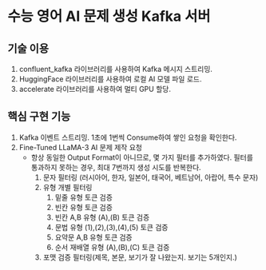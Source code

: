 # 수능 영어 AI 문제 생성 Kafka 서버

## 기술 이용
1. confluent_kafka 라이브러리를 사용하여 Kafka 메시지 스트리밍.
2. HuggingFace 라이브러리를 사용하여 로컬 AI 모델 파일 로드.
3. accelerate 라이브러리를 사용하여 멀티 GPU 할당.

## 핵심 구현 기능
1. Kafka 이벤트 스트리밍. 1초에 1번씩 Consume하여 쌓인 요청을 확인한다.
2. Fine-Tuned LLaMA-3 AI 문제 제작 요청
   - 항상 동일한 Output Format이 아니므로, 몇 가지 필터를 추가하였다. 필터를 통과하지 못하는 경우, 최대 7번까지 생성 시도를 반복한다.
     1. 문자 필터링 (러시아어, 한자, 일본어, 태국어, 베트남어, 아랍어, 특수 문자)
     2. 유형 개별 필터링
        1. 밑줄 유형 토큰 검증
        2. 빈칸 유형 토큰 검증
        3. 빈칸 A,B 유형 (A),(B) 토큰 검증
        4. 문법 유형 (1),(2),(3),(4),(5) 토큰 검증
        5. 요약문 A,B 유형 토큰 검증
        6. 순서 재배열 유형 (A),(B),(C) 토큰 검증
     3. 포맷 검증 필터링(제목, 본문, 보기가 잘 나왔는지. 보기는 5개인지.)